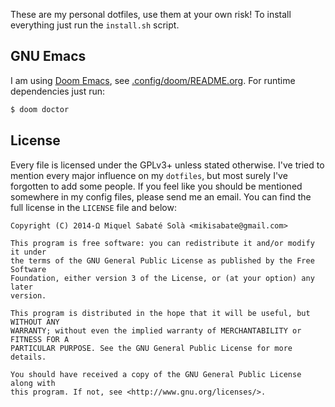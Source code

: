 These are my personal dotfiles, use them at your own risk! To install everything
just run the `install.sh` script.

## GNU Emacs

I am using [Doom Emacs](https://github.com/hlissner/doom-emacs), see
[.config/doom/README.org](./.config/doom). For runtime dependencies just run:

```bash
$ doom doctor
```

## License

Every file is licensed under the GPLv3+ unless stated otherwise. I've tried to
mention every major influence on my `dotfiles`, but most surely I've forgotten
to add some people. If you feel like you should be mentioned somewhere in my
config files, please send me an email. You can find the full license in the
`LICENSE` file and below:

```
Copyright (C) 2014-Ω Miquel Sabaté Solà <mikisabate@gmail.com>

This program is free software: you can redistribute it and/or modify it under
the terms of the GNU General Public License as published by the Free Software
Foundation, either version 3 of the License, or (at your option) any later
version.

This program is distributed in the hope that it will be useful, but WITHOUT ANY
WARRANTY; without even the implied warranty of MERCHANTABILITY or FITNESS FOR A
PARTICULAR PURPOSE. See the GNU General Public License for more details.

You should have received a copy of the GNU General Public License along with
this program. If not, see <http://www.gnu.org/licenses/>.
```
